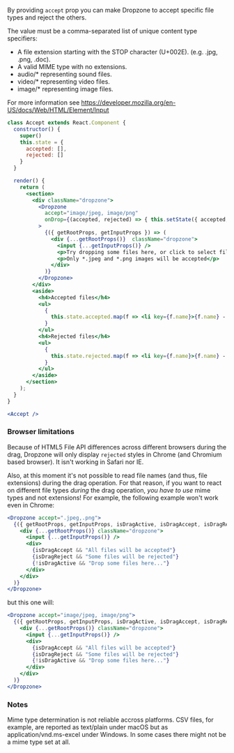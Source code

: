 By providing `accept` prop you can make Dropzone to accept specific file types and reject the others.

The value must be a comma-separated list of unique content type specifiers:
* A file extension starting with the STOP character (U+002E). (e.g. .jpg, .png, .doc).
* A valid MIME type with no extensions.
* audio/* representing sound files.
* video/* representing video files.
* image/* representing image files.

For more information see https://developer.mozilla.org/en-US/docs/Web/HTML/Element/Input

```jsx harmony
class Accept extends React.Component {
  constructor() {
    super()
    this.state = {
      accepted: [],
      rejected: []
    }
  }

  render() {
    return (
      <section>
        <div className="dropzone">
          <Dropzone
            accept="image/jpeg, image/png"
            onDrop={(accepted, rejected) => { this.setState({ accepted, rejected }); }}
          >
            {({ getRootProps, getInputProps }) => (
              <div {...getRootProps()}  className="dropzone">
                <input {...getInputProps()} />
                <p>Try dropping some files here, or click to select files to upload.</p>
                <p>Only *.jpeg and *.png images will be accepted</p>
              </div>
            )}
          </Dropzone>
        </div>
        <aside>
          <h4>Accepted files</h4>
          <ul>
            {
              this.state.accepted.map(f => <li key={f.name}>{f.name} - {f.size} bytes</li>)
            }
          </ul>
          <h4>Rejected files</h4>
          <ul>
            {
              this.state.rejected.map(f => <li key={f.name}>{f.name} - {f.size} bytes</li>)
            }
          </ul>
        </aside>
      </section>
    );
  }
}

<Accept />
```

### Browser limitations

Because of HTML5 File API differences across different browsers during the drag, Dropzone will only display `rejected` styles in Chrome (and Chromium based browser). It isn't working in Safari nor IE.

Also, at this moment it's not possible to read file names (and thus, file extensions) during the drag operation. For that reason, if you want to react on different file types _during_ the drag operation, _you have to use_ mime types and not extensions! For example, the following example won't work even in Chrome:

```jsx harmony
<Dropzone accept=".jpeg,.png">
  {({ getRootProps, getInputProps, isDragActive, isDragAccept, isDragReject }) => (
    <div {...getRootProps()} className="dropzone">
      <input {...getInputProps()} />
      <div>
        {isDragAccept && "All files will be accepted"}
        {isDragReject && "Some files will be rejected"}
        {!isDragActive && "Drop some files here..."}
      </div>
    </div>
  )}
</Dropzone>
```

but this one will:

```jsx harmony
<Dropzone accept="image/jpeg, image/png">
  {({ getRootProps, getInputProps, isDragActive, isDragAccept, isDragReject }) => (
    <div {...getRootProps()} className="dropzone">
      <input {...getInputProps()} />
      <div>
        {isDragAccept && "All files will be accepted"}
        {isDragReject && "Some files will be rejected"}
        {!isDragActive && "Drop some files here..."}
      </div>
    </div>
  )}
</Dropzone>
```

### Notes

Mime type determination is not reliable accross platforms. CSV files, for example, are reported as text/plain under macOS but as application/vnd.ms-excel under Windows. In some cases there might not be a mime type set at all.

